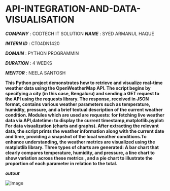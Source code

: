 # API-INTEGRATION-AND-DATA-VISUALISATION

***COMPANY*** : CODTECH IT SOLUTION
***NAME*** : SYED ARMANUL HAQUE

***INTERN ID*** : CT04DN1420

***DOMAIN*** : PYTHON PROGRAMMIN

***DURATION*** : 4 WEEKS 

***MENTOR*** : NEELA SANTOSH


****This Python project demonstrates how to retrieve and visualize real-time weather data using the OpenWeatherMap API. The script begins by specifying a city (in this case, Bengaluru) and sending a GET request to the API using the requests library. The response, received in JSON format, contains various weather parameters such as temperature, humidity, pressure, and a brief textual description of the current weather condition.
Modules which are used are requests: for fetching live weather data via API,datetime: to display the current timestamp,matplotlib.pyplot: For data visualization (charts and graphs).
After extracting the relevant data, the script prints the weather information along with the current date and time, providing a snapshot of the local weather conditions.To enhance understanding, the weather metrics are visualized using the matplotlib library. Three types of charts are generated:
A bar chart that clearly compares temperature, humidity, and pressure, a line chart to show variation across these metrics , and a pie chart to illustrate the proportion of each parameter in relation to the total.****

***outout***

![Image](https://github.com/user-attachments/assets/3078de27-24ea-483a-a0a9-23fc0dfbfe8a)









